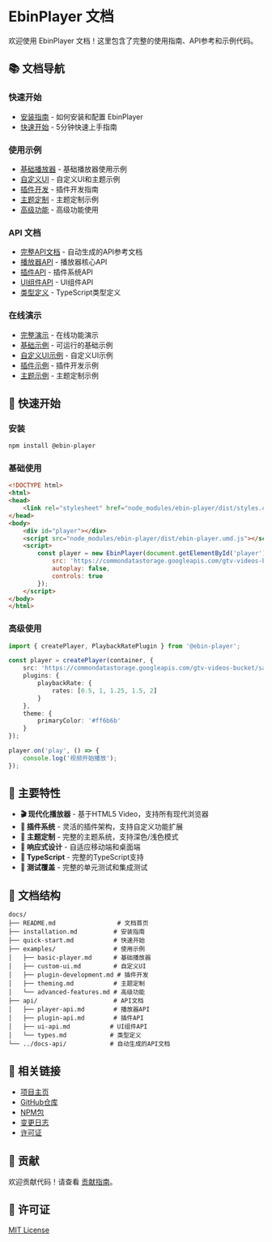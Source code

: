 # EbinPlayer 文档

欢迎使用 EbinPlayer 文档！这里包含了完整的使用指南、API参考和示例代码。

## 📚 文档导航

### 快速开始
- [安装指南](./installation.md) - 如何安装和配置 EbinPlayer
- [快速开始](./quick-start.md) - 5分钟快速上手指南

### 使用示例
- [基础播放器](./examples/basic-player.md) - 基础播放器使用示例
- [自定义UI](./examples/custom-ui.md) - 自定义UI和主题示例
- [插件开发](./examples/plugin-development.md) - 插件开发指南
- [主题定制](./examples/theming.md) - 主题定制示例
- [高级功能](./examples/advanced-features.md) - 高级功能使用

### API 文档
- [完整API文档](../docs-api/) - 自动生成的API参考文档
- [播放器API](./api/player-api.md) - 播放器核心API
- [插件API](./api/plugin-api.md) - 插件系统API
- [UI组件API](./api/ui-api.md) - UI组件API
- [类型定义](./api/types.md) - TypeScript类型定义

### 在线演示
- [完整演示](../demos/) - 在线功能演示
- [基础示例](../examples/basic/) - 可运行的基础示例
- [自定义UI示例](../examples/custom-ui/) - 自定义UI示例
- [插件示例](../examples/plugins/) - 插件开发示例
- [主题示例](../examples/themes/) - 主题定制示例

## 🚀 快速开始

### 安装

```bash
npm install @ebin-player
```

### 基础使用

```html
<!DOCTYPE html>
<html>
<head>
    <link rel="stylesheet" href="node_modules/ebin-player/dist/styles.css">
</head>
<body>
    <div id="player"></div>
    <script src="node_modules/ebin-player/dist/ebin-player.umd.js"></script>
    <script>
        const player = new EbinPlayer(document.getElementById('player'), {
            src: 'https://commondatastorage.googleapis.com/gtv-videos-bucket/sample/SubaruOutbackOnStreetAndDirt.mp4',
            autoplay: false,
            controls: true
        });
    </script>
</body>
</html>
```

### 高级使用

```typescript
import { createPlayer, PlaybackRatePlugin } from '@ebin-player';

const player = createPlayer(container, {
    src: 'https://commondatastorage.googleapis.com/gtv-videos-bucket/sample/SubaruOutbackOnStreetAndDirt.mp4',
    plugins: {
        playbackRate: {
            rates: [0.5, 1, 1.25, 1.5, 2]
        }
    },
    theme: {
        primaryColor: '#ff6b6b'
    }
});

player.on('play', () => {
    console.log('视频开始播放');
});
```

## 🎯 主要特性

- **🎬 现代化播放器** - 基于HTML5 Video，支持所有现代浏览器
- **🔌 插件系统** - 灵活的插件架构，支持自定义功能扩展
- **🎨 主题定制** - 完整的主题系统，支持深色/浅色模式
- **📱 响应式设计** - 自适应移动端和桌面端
- **🎯 TypeScript** - 完整的TypeScript支持
- **🧪 测试覆盖** - 完整的单元测试和集成测试

## 📖 文档结构

```
docs/
├── README.md                 # 文档首页
├── installation.md          # 安装指南
├── quick-start.md           # 快速开始
├── examples/                # 使用示例
│   ├── basic-player.md      # 基础播放器
│   ├── custom-ui.md         # 自定义UI
│   ├── plugin-development.md # 插件开发
│   ├── theming.md           # 主题定制
│   └── advanced-features.md # 高级功能
├── api/                     # API文档
│   ├── player-api.md        # 播放器API
│   ├── plugin-api.md        # 插件API
│   ├── ui-api.md           # UI组件API
│   └── types.md            # 类型定义
└── ../docs-api/            # 自动生成的API文档
```

## 🔗 相关链接

- [项目主页](../README.md)
- [GitHub仓库](https://github.com/your-username/ebin-player)
- [NPM包](https://www.npmjs.com/package/ebin-player)
- [变更日志](../CHANGELOG.md)
- [许可证](../LICENSE)

## 🤝 贡献

欢迎贡献代码！请查看 [贡献指南](../CONTRIBUTING.md)。

## 📄 许可证

[MIT License](../LICENSE)